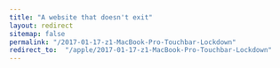 ```yaml
---
title: "A website that doesn't exit"
layout: redirect
sitemap: false
permalink: "/2017-01-17-z1-MacBook-Pro-Touchbar-Lockdown"
redirect_to:  "/apple/2017-01-17-z1-MacBook-Pro-Touchbar-Lockdown"
---
```

